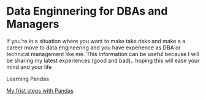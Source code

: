 # Data Enginnering for DBAs and Managers
If you're in a situation where you want to make take risks and make a a career move to data engineering and you have experience as DBA or technical management like me. 
This information can be useful because I will be sharing my latest experiences (good and bad).. hoping this will ease your mind and your life 

Learning Pandas

[My frist steps with Pandas](usefulPandasSnipets.md)
